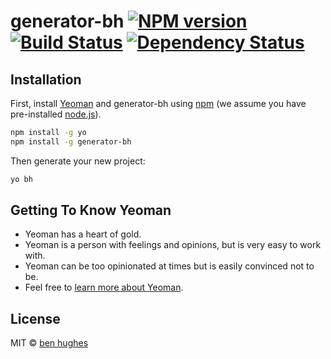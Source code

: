 # generator-bh [![NPM version][npm-image]][npm-url] [![Build Status][travis-image]][travis-url] [![Dependency Status][daviddm-image]][daviddm-url]
> 

## Installation

First, install [Yeoman](http://yeoman.io) and generator-bh using [npm](https://www.npmjs.com/) (we assume you have pre-installed [node.js](https://nodejs.org/)).

```bash
npm install -g yo
npm install -g generator-bh
```

Then generate your new project:

```bash
yo bh
```

## Getting To Know Yeoman

 * Yeoman has a heart of gold.
 * Yeoman is a person with feelings and opinions, but is very easy to work with.
 * Yeoman can be too opinionated at times but is easily convinced not to be.
 * Feel free to [learn more about Yeoman](http://yeoman.io/).

## License

MIT © [ben hughes]()


[npm-image]: https://badge.fury.io/js/generator-bh.svg
[npm-url]: https://npmjs.org/package/generator-bh
[travis-image]: https://travis-ci.org//generator-bh.svg?branch=master
[travis-url]: https://travis-ci.org//generator-bh
[daviddm-image]: https://david-dm.org//generator-bh.svg?theme=shields.io
[daviddm-url]: https://david-dm.org//generator-bh

